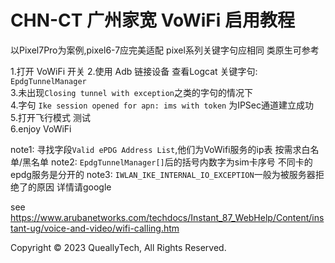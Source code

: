# CHN-CT 广州家宽 VoWiFi 启用教程  

以Pixel7Pro为案例,pixel6-7应完美适配 pixel系列关键字句应相同 类原生可参考  

1.打开 VoWiFi 开关
2.使用 Adb 链接设备 查看Logcat 关键字句: `EpdgTunnelManager`  
3.未出现`Closing tunnel with exception`之类的字句的情况下  
4.字句 `Ike session opened for apn: ims with token` 为IPSec通道建立成功  
5.打开飞行模式 测试  
6.enjoy VoWiFi  

note1: 寻找字段`Valid ePDG Address List`,他们为VoWifi服务的ip表 按需求白名单/黑名单
note2: `EpdgTunnelManager[]`后的括号内数字为sim卡序号 不同卡的epdg服务是分开的
note3: `IWLAN_IKE_INTERNAL_IO_EXCEPTION`一般为被服务器拒绝了的原因 详情请google

see <https://www.arubanetworks.com/techdocs/Instant_87_WebHelp/Content/instant-ug/voice-and-video/wifi-calling.htm>

Copyright © 2023 QueallyTech, All Rights Reserved.